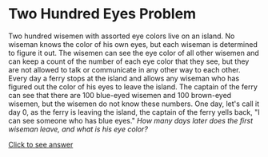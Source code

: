 # Two Hundred Eyes Problem

Two hundred wisemen with assorted eye colors live on an island. No wiseman 
knows the color of his own eyes, but each wiseman is determined to figure it 
out. The wisemen can see the eye color of all other wisemen and can keep a 
count of the number of each eye color that they see, but they are not allowed 
to talk or communicate in any other way to each other. Every day a ferry stops 
at the island and allows any wiseman who has figured out the color of his eyes 
to leave the island. The captain of the ferry can see that there are 100 
blue-eyed wisemen and 100 brown-eyed wisemen, but the wisemen do not know these 
numbers. One day, let's call it day 0, as the ferry is leaving the island, the 
captain of the ferry yells back, "I can see someone who has blue eyes." *How 
many days later does the first wiseman leave, and what is his eye color?*

[Click to see answer](../answers/two_hundred_eyes_answer.md)
